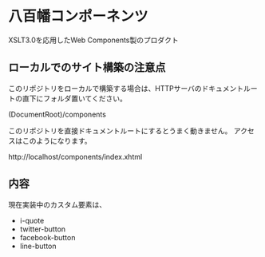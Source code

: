 # 八百幡コンポーネンツ
XSLT3.0を応用したWeb Components製のプロダクト

## ローカルでのサイト構築の注意点
このリポジトリをローカルで構築する場合は、HTTPサーバのドキュメントルートの直下にフォルダ置いてください。

(DocumentRoot)/components

このリポジトリを直接ドキュメントルートにするとうまく動きません。
アクセスはこのようになります。

http://localhost/components/index.xhtml

## 内容
現在実装中のカスタム要素は、
* i-quote
* twitter-button
* facebook-button
* line-button